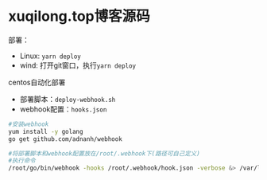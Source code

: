 # xuqilong.top博客源码

部署：
- Linux: `yarn deploy`
- wind: 打开git窗口，执行`yarn deploy`

centos自动化部署

- 部署脚本：`deploy-webhook.sh`
- webhook配置：`hooks.json`

```bash
#安装webhook
yum install -y golang
go get github.com/adnanh/webhook

#将部署脚本和webhook配置放在/root/.webhook下(路径可自己定义)
#执行命令
/root/go/bin/webhook -hooks /root/.webhook/hook.json -verbose &> /var/log/webhook.log &
```

